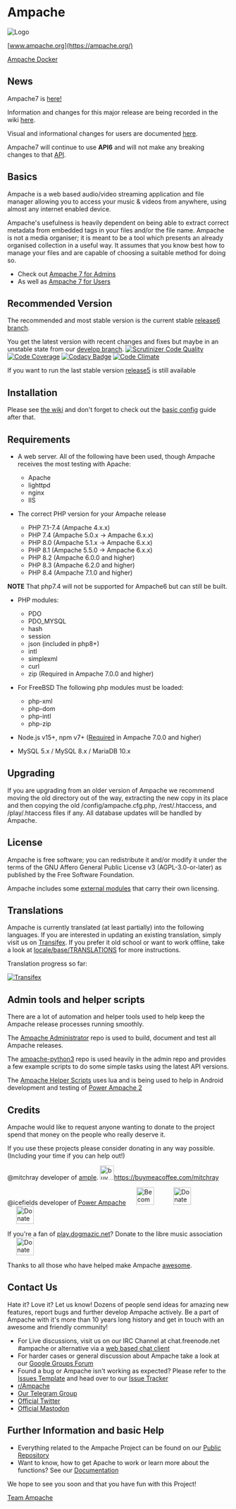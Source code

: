 # Ampache

![Logo](https://ampache.org/img/logo/ampache-logo_x64.png)

[www.ampache.org](https://ampache.org/)

[Ampache Docker](https://hub.docker.com/repository/docker/ampache/ampache)

## News

Ampache7 is [here!](https://github.com/ampache/ampache/releases/)

Information and changes for this major release are being recorded in the wiki [here](https://github.com/ampache/ampache/wiki/ampache7-for-admins).

Visual and informational changes for users are documented [here](https://github.com/ampache/ampache/wiki/ampache7-for-users).

Ampache7 will continue to use **API6** and will not make any breaking changes to that [API](https://ampache.org/api/).

## Basics

Ampache is a web based audio/video streaming application and file
manager allowing you to access your music & videos from anywhere,
using almost any internet enabled device.

Ampache's usefulness is heavily dependent on being able to extract
correct metadata from embedded tags in your files and/or the file name.
Ampache is not a media organiser; it is meant to be a tool which
presents an already organised collection in a useful way. It assumes
that you know best how to manage your files and are capable of
choosing a suitable method for doing so.

* Check out [Ampache 7 for Admins](https://github.com/ampache/ampache/wiki/ampache7-for-admins)
* As well as [Ampache 7 for Users](https://github.com/ampache/ampache/wiki/ampache7-for-users)

## Recommended Version

The recommended and most stable version is the current stable [release6 branch](https://github.com/ampache/ampache/archive/release6.tar.gz).

You get the latest version with recent changes and fixes but maybe in an unstable state from our [develop branch](https://github.com/ampache/ampache/archive/develop.tar.gz).
[![Scrutinizer Code Quality](https://scrutinizer-ci.com/g/ampache/ampache/badges/quality-score.png?b=develop)](https://scrutinizer-ci.com/g/ampache/ampache/?branch=develop)
[![Code Coverage](https://scrutinizer-ci.com/g/ampache/ampache/badges/coverage.png?b=develop)](https://scrutinizer-ci.com/g/ampache/ampache/?branch=develop)
[![Codacy Badge](https://api.codacy.com/project/badge/Grade/f995711a30364908968bf0efb3e7e257)](https://app.codacy.com/gh/ampache/ampache)
[![Code Climate](https://codeclimate.com/github/ampache/ampache/badges/gpa.svg)](https://codeclimate.com/github/ampache/ampache)

If you want to run the last stable version [release5](https://github.com/ampache/ampache/archive/release5.tar.gz) is still available

## Installation

Please see [the wiki](https://github.com/ampache/ampache/wiki/Installation) and don't forget to check out the [basic config](https://github.com/ampache/ampache/wiki/Basic) guide after that.

## Requirements

* A web server. All of the following have been used, though Ampache receives the most testing with Apache:
  * Apache
  * lighttpd
  * nginx
  * IIS

* The correct PHP version for your Ampache release
  * PHP 7.1-7.4 (Ampache 4.x.x)
  * PHP 7.4 (Ampache 5.0.x -> Ampache 6.x.x)
  * PHP 8.0 (Ampache 5.1.x -> Ampache 6.x.x)
  * PHP 8.1 (Ampache 5.5.0 -> Ampache 6.x.x)
  * PHP 8.2 (Ampache 6.0.0 and higher)
  * PHP 8.3 (Ampache 6.2.0 and higher)
  * PHP 8.4 (Ampache 7.1.0 and higher)

**NOTE** That php7.4 will not be supported for Ampache6 but can still be built.

* PHP modules:
  * PDO
  * PDO_MYSQL
  * hash
  * session
  * json (included in php8+)
  * intl
  * simplexml
  * curl
  * zip (Required in Ampache 7.0.0 and higher)

* For FreeBSD The following php modules must be loaded:
  * php-xml
  * php-dom
  * php-intl
  * php-zip

* Node.js v15+, npm v7+ ([Required](https://github.com/ampache/ampache/wiki/ampache7-for-admins#npm-is-required-for-js-package-installation) in Ampache 7.0.0 and higher)

* MySQL 5.x / MySQL 8.x / MariaDB 10.x

## Upgrading

If you are upgrading from an older version of Ampache we recommend
moving the old directory out of the way, extracting the new copy in
its place and then copying the old /config/ampache.cfg.php,
/rest/.htaccess, and /play/.htaccess files if any.
All database updates will be handled by Ampache.

## License

Ampache is free software; you can redistribute it and/or
modify it under the terms of the GNU Affero General Public License v3 (AGPL-3.0-or-later)
as published by the Free Software Foundation.

Ampache includes some [external modules](https://github.com/ampache/ampache/blob/develop/composer.lock) that carry their own licensing.

## Translations

Ampache is currently translated (at least partially) into the
following languages. If you are interested in updating an existing
translation, simply visit us on [Transifex](https://www.transifex.com/ampache/ampache).
If you prefer it old school or want to work offline, take a look at [locale/base/TRANSLATIONS](https://github.com/ampache/ampache/blob/develop/locale/base/TRANSLATIONS.md)
for more instructions.

Translation progress so far:

[![Transifex](https://www.transifex.com/_/charts/redirects/ampache/ampache/image_png/messagespot/)](https://www.transifex.com/projects/p/ampache/)

## Admin tools and helper scripts

There are a lot of automation and helper tools used to help keep the Ampache release processes running smoothly.

The [Ampache Administrator](https://github.com/lachlan-00/ampache-administrator) repo is used to build, document and test all Ampache releases.

The [ampache-python3](https://github.com/ampache/python3-ampache) repo is used heavily in the admin repo and provides a few example scripts to do some simple tasks using the latest API versions.

The [Ampache Helper Scripts](https://github.com/icefields/Ampache-Helper-Scripts) uses lua and is being used to help in Android development and testing of [Power Ampache 2](https://github.com/icefields/Power-Ampache-2)

## Credits

Ampache would like to request anyone wanting to donate to the project spend that money on the people who really deserve it.

If you use these projects please consider donating in any way possible. (Including your time if you can help out!)

@mitchray developer of [ample](https://github.com/mitchray/ample).
<a target="_blank" href="[https://www.paypal.com/paypalme/musiquelibre](https://buymeacoffee.com/mitchray)">
<img width="32" height="32" class="octicon rounded-2 d-block" alt="buy_me_a_coffee" src="https://github.githubassets.com/assets/buy_me_a_coffee-63ed78263f6e.svg">https://buymeacoffee.com/mitchray</a>

@icefields developer of [Power Ampache](https://power.ampache.dev/)
<a target="_blank" href="https://www.patreon.com/Icefields">
<img height="40" hspace="20" alt="Become a patreon" src="https://github.com/user-attachments/assets/3318ab05-3c7e-42dd-8784-f12129c0915d"></a>
<a target="_blank" href="https://live.blockcypher.com/btc/address/bc1qm9dvdrukgrqpg5f7466u4cy7tfvwcsc8pqshl4">
<img height="40" hspace="20" alt="Donate Bitcoin" src="https://power.ampache.dev/images/banner_bitcoin.png"></a>
<a target="_blank" href="https://paypal.me/powerampache">
<img height="40" hspace="20" alt="Donate - Paypal" src="https://power.ampache.dev/images/banner_paypal.png"></a>

If you're a fan of [play.dogmazic.net](https://play.dogmazic.net/)? Donate to the libre music association
<a target="_blank" href="https://www.paypal.com/paypalme/musiquelibre">
<img height="40" hspace="20" alt="Donate - Paypal" src="https://clipart-library.com/image_gallery2/PayPal-Donate-Button-PNG-Images.png"></a>

Thanks to all those who have helped make Ampache [awesome](docs/ACKNOWLEDGEMENTS.md).

## Contact Us

Hate it? Love it? Let us know! Dozens of people send ideas for amazing new features, report bugs and further develop Ampache actively. Be a part of Ampache with it's more than 10 years long history and get in touch with an awesome and friendly community!

* For Live discussions, visit us on our IRC Channel at chat.freenode.net #ampache or alternative via a [web based chat client](https://webchat.freenode.net)
* For harder cases or general discussion about Ampache take a look at our [Google Groups Forum](https://groups.google.com/forum/#!forum/ampache)
* Found a bug or Ampache isn't working as expected? Please refer to the [Issues Template](https://github.com/ampache/ampache/wiki/Issues) and head over to our [Issue Tracker](https://github.com/ampache/ampache/issues)
* [r/Ampache](https://www.reddit.com/r/ampache/)
* [Our Telegram Group](https://t.me/ampache)
* [Official Twitter](https://twitter.com/ampache)
* [Official Mastodon](https://fosstodon.org/@ampache)

## Further Information and basic Help

* Everything related to the Ampache Project can be found on our [Public Repository](https://github.com/ampache)
* Want to know, how to get Apache to work or learn more about the functions? See our [Documentation](https://github.com/ampache/ampache/wiki)

We hope to see you soon and that you have fun with this Project!

[Team Ampache](docs/ACKNOWLEDGEMENTS.md)
